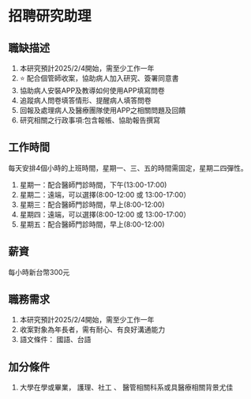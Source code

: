 # 招聘研究助理  
  
## 職缺描述  
1. 本研究預計2025/2/4開始，需至少工作一年  
2. :star: 配合個管師收案，協助病人加入研究、簽署同意書
3. 協助病人安裝APP及教導如何使用APP填寫問卷
4. 追蹤病人問卷填答情形、提醒病人填答問卷
5. 回報及處理病人及醫療團隊使用APP之相關問題及回饋
6. 研究相關之行政事項:包含報帳、協助報告撰寫  
  
## 工作時間  
每天安排4個小時的上班時間，星期一、三、五的時間需固定，星期二四彈性。
1. 星期一：配合醫師門診時間，下午(13:00-17:00)
2. 星期二：遠端，可以選擇(8:00-12:00 或 13:00-17:00）
3. 星期三：配合醫師門診時間，早上(8:00-12:00)
4. 星期四：遠端，可以選擇(8:00-12:00 或 13:00-17:00）
5. 星期五：配合醫師門診時間，早上(8:00-12:00)  
  
## 薪資
每小時新台幣300元
  
## 職務需求  
1. 本研究預計2025/2/4開始，需至少工作一年
2. 收案對象為年長者，需有耐心、有良好溝通能力
3. 語文條件： 國語、台語  

## 加分條件  
1. 大學在學或畢業， 護理、社工 、 醫管相關科系或具醫療相關背景尤佳  